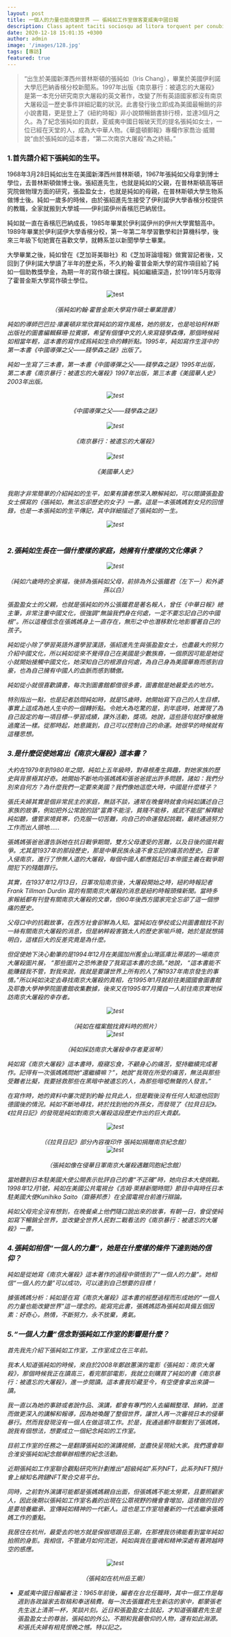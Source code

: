 ```yaml
---
layout: post
title: 一個人的力量也能改變世界 —— 張純如工作室做客夏威夷中國日報
description: Class aptent taciti sociosqu ad litora torquent per conubia nostra, per inceptos himenaeos. Curabitur sodales ligula in libero. Sed dignissim lacinia nunc. Curabitur tortor. Pellentesque nibh. Aenean quam. In scelerisque sem at dolor. Maecenas mattis convallis tristique.
date: 2020-12-18 15:01:35 +0300
author: admin
image: '/images/128.jpg'
tags: [專訪]
featured: true
---
```


> “出生於美國新澤西州普林斯頓的張純如（Iris Chang），畢業於美國伊利諾大學厄巴納香檳分校新聞系。1997年出版《南京暴行：被遺忘的大屠殺》是第一本充分研究南京大屠殺的英文著作，改變了所有英語國家都沒有南京大屠殺這一歷史事件詳細記載的狀況。此書發行後立即成為美國最暢銷的非小說書籍，更是登上了《紐約時報》非小說類暢銷書排行榜，並達3個月之久。為了紀念張純如的貢獻，夏威夷中國日報破天荒的提名張純如女士，一位已經在天堂的人，成為大中華人物。《華盛頓郵報》專欄作家喬治·威爾說“由於張純如的這本書，“第二次南京大屠殺”為之終結。”

### 1.首先請介紹下張純如的生平。

1968年3月28日純如出生在美國新澤西州普林斯頓，1967年張純如父母拿到博士學位，去普林斯頓做博士後。張紹進先生，也就是純如的父親，在普林斯頓高等研究院做物理方面的研究，張盈盈女士，也就是純如的母親，在普林斯頓大學生物系做博士後。純如一歲多的時候，由於張紹進先生接受了伊利諾伊大學香檳分校提供的教職，全家就搬到大學城——伊利諾伊州香檳厄巴納居住。

純如就一直在香檳厄巴納成長，1985年畢業於伊利諾伊州的伊州大學實驗高中。1989年畢業於伊利諾伊大學香檳分校，第一年第二年學習數學和計算機科學，後來三年級下旬她實在喜歡文學，就轉系並以新聞學學士畢業。

大學畢業之後，純如曾在《芝加哥美聯社》和《芝加哥論壇報》做實習記者後，又回到了伊利諾大學讀了半年的歷史系，不久約翰·霍普金斯大學的寫作項目給了純如一個助教獎學金，為期一年的寫作碩士課程。純如繼續深造，於1991年5月取得了霍普金斯大學寫作碩士學位。

<center><img src="https://thatirischang.github.io/images/100.jpg" title="test"></center>
<br>
 <em><center>（張純如約翰·霍普金斯大學寫作碩士畢業證書）</center> <em>

純如的導師巴巴拉·庫裏頓非常欣賞純如的寫作風格，她的朋友，也是哈珀柯林斯出版社的圖書編輯蘇珊·拉賓娜，希望有個懂中文的人來寫錢學森傳，那個時候純如相當年輕，這本書的寫作成爲純如生命的轉折點。1995年，純如寫作生涯中的第一本書《中國導彈之父——錢學森之謎》出版了。

純如一生寫了三本書，第一本書《中國導彈之父——錢學森之謎》1995年出版，第二本書《南京暴行：被遺忘的大屠殺》1997年出版，第三本書《美國華人史》2003年出版。

<center><img src="https://thatirischang.github.io/images/129.jpg" title="test"></center>
<br>
 <em><center>《中國導彈之父——錢學森之謎》</center> <em>
<br>
<center><img src="https://thatirischang.github.io/images/128.jpg" title="test"></center>
<br>
 <em><center>《南京暴行：被遺忘的大屠殺》</center> <em>
<br>
<center><img src="https://thatirischang.github.io/images/130.jpg" title="test"></center>
<br>
 <em><center>《美國華人史》</center> <em>
<br>

我剛才非常簡單的介紹純如的生平，如果有讀者想深入瞭解純如，可以閱讀張盈盈女士撰寫的《張純如，無法忘卻歷史的女子》一書。這是一本張媽媽對女兒的回憶錄，也是一本張純如的生平傳記，其中詳細描述了張純如的一生。

<center><img src="https://thatirischang.github.io/images/131.jpg" title="test"></center>
<br>

### 2.張純如生長在一個什麼樣的家庭，她擁有什麼樣的文化傳承？

<center><img src="https://thatirischang.github.io/images/132.jpg" title="test"></center>
<br>
 <em><center>（純如六歲時的全家福，後排為張純如父母，前排為外公張鐵君（左下一）和外婆孫以白）</center> <em>

張盈盈女士的父親，也就是張純如的外公張鐵君是著名報人，曾任《中華日報》總主筆，非常注重中國文化，很強調“無論我們身在何處，一定不要忘記自己的中國根”。所以這種信念在張媽媽身上一直存在，無形之中也潛移默化地影響著自己的孩子。

純如從小除了學習英語外還學習漢語，張紹進先生與張盈盈女士，也盡最大的努力介紹中國文化，所以純如從來不覺得自己在美國是少數族裔，一個原因可能是她從小就開始接觸中國文化，她深知自己的根源自何處，為自己身為美國華裔而感到自豪，也為自己擁有中國人的血脈而感到驕傲。

純如從小就很喜歡讀書，每次到圖書館都借很多書，圖書館是她最愛去的地方。

特別指出一點，也是記者訪問純如時，就是15歲時，她開始寫下自己的人生目標，事實上這成為她人生中的一個轉折點。令她大為吃驚的是，到年底時，她實現了為自己設定的每一項目標--學習成績，課外活動，獎項。她說，這些語句就好像被施過魔法一樣。從那時起，她意識到，自己可以控制自己的命運。她很早的時候就有這種思想。

### 3.是什麼促使她寫出《南京大屠殺》這本書？

大約在1979年到1980年之間，純如上五年級時，對尋根產生興趣，對她家族的歷史與背景極其好奇。她開始不斷地向張媽媽和張爸爸提出許多問題，諸如：我們分別來自何方？為什麼我們一定要來美國？我們像她這麼大時，中國是什麼樣子？

張氏夫婦其實是個非常民主的家庭，無話不談，通常在晚餐時就會向純如講述自己家族的故事，例如把外公常說的話“富貴不能淫，貧賤不能移，威武不能屈”解釋給純如聽，儘管家境貧寒，仍克服一切苦難，向自己的命運發起挑戰，最終通過努力工作而出人頭地......

張媽媽張爸爸還告訴她在抗日戰爭期間，雙方父母遭受的苦難，以及日後的國共戰爭。尤其是1937年的那段歷史，那是中華民族永遠不會忘記的痛苦的歷史。日軍入侵南京，進行了慘無人道的大屠殺，每個中國人都應銘記日本帝國主義在戰爭期間犯下的殘酷罪行。

其實，在1937年12月13日，日軍攻陷南京後，大屠殺開始之時，紐約時報記者Frank Tillman Durdin 寫的有關南京大屠殺的消息是紐約時報頭條新聞。當時多家報紙都有刊登有關南京大屠殺的文章，但60年後西方國家完全忘卻了這一個慘痛的歷史。

父母口中的抗戰故事，在西方社會卻鮮為人知。當純如在學校或公共圖書館找不到一絲有關南京大屠殺的消息，但是納粹殺害猶太人的歷史家喻戶曉，她於是就想搞明白，這樣巨大的反差究竟是為什麼。

但促使她下決心動筆的是1994年12月在美國加州舊金山灣區庫比蒂諾的一場南京大屠殺圖片展， “那些圖片之恐怖激發了我寫這本書的念頭。”她說， “這本書能不能賺錢我不管，對我來說，我就是要讓世界上所有的人了解1937年南京發生的事情。”所以純如決定去尋找南京大屠殺的真相，在1995年1月就前往美國國會圖書館及耶魯大學神學院圖書館收集數據，後來又在1995年7月獨自一人前往南京實地採訪南京大屠殺的幸存者。

<center><img src="https://thatirischang.github.io/images/127.jpg" title="test"></center>
<br>
 <em><center>（純如在檔案館找資料時的照片）</center> <em>

<center><img src="https://thatirischang.github.io/images/133.jpg" title="test"></center>
<br>
 <em><center>（純如採訪南京大屠殺幸存者夏淑琴）</center> <em>

純如寫《南京大屠殺》這本書時，廢寢忘食，不顧身心的痛苦，堅持繼續完成著作。記得有一次張媽媽問她“還繼續嘛？”，她說“我現在所受的痛苦，無法與那些受難者比擬，我要拯救那些在黑暗中被遺忘的人，為那些暗啞無聲的人發言。”

在寫作時，她的資料中屢次提到約翰·拉貝此人，但是戰後沒有任何人知道他回到德國後的情況。純如不斷地尋找，終於找到他的外孫女，而發現了《拉貝日記》。《拉貝日記》的發現是純如對南京大屠殺這段歷史作出的巨大貢獻。

<center><img src="https://thatirischang.github.io/images/134.jpg" title="test"></center>
<br>
 <em><center>（《拉貝日記》部分內容複印件 張純如捐贈南京紀念館）</center> <em>

<center><img src="https://thatirischang.github.io/images/135.jpg" title="test"></center>
<br>
<em><center>（張純如像在侵華日軍南京大屠殺遇難同胞紀念館）</center> <em>

當她聽到日本駐美國大使公開表示批評自己的書“不正確”時，她向日本大使挑戰。1998年12月1號，純如在美國公共電視台《吉姆·萊赫新聞時間》節目中與時任日本駐美國大使Kunihiko Saito（齋藤邦彥）在全國電視台前進行辯論。

純如父母完全沒有想到，在晚餐桌上他們隨口說出來的故事，有朝一日，會促使純如寫下暢銷全世界，並改變全世界人民對二戰看法的《南京暴行：被遺忘的大屠殺》一書。

### 4.張純如相信“一個人的力量”，她是在什麼樣的條件下達到她的信仰？

純如是從她寫《南京大屠殺》這本著作的過程中領悟到了“一個人的力量”。她相信“一個人的力量”可以成功，可以達到自己想要的目標！

據張媽媽分析：純如是在寫《南京大屠殺》這本書的經歷過程而形成她的“一個人的力量也能改變世界”這一理念的。能寫完此書，張媽媽認為張純如具備五個因素：好奇心，熱情，不斷努力，永不放棄，勇氣。

### 5.“一個人力量”信念對張純如工作室的影響是什麼？

首先我先介紹下張純如工作室，工作室成立在三年前。

我本人知道張純如的時候，來自於2008年鄭啟蕙演的電影《張純如：南京大屠殺》，那個時候我正在讀高三，看完那部電影，我就立刻購買了純如的書《南京暴行：被遺忘的大屠殺》，進一步閱讀。這本書我珍藏至今，有空便會拿出來讀一讀。

我一直以為她的事跡或者說作品、演講，都會有專門的人去編輯整理、歸納，並進而做更深入的講解和報導，因為她喚醒了整個世界，讓世人再一次審視日本的侵華暴行。然而我發現沒有一個人在做這項工作。於是，我通過郵件聯繫到了張媽媽，說我有個想法，想要成立一個紀念純如的工作室。

目前工作室的任務之一是翻譯張純如的演講視頻，並盡快呈現給大家。我們還會聯合淮安張純如紀念館舉辦相應的紀念活動。

近期張純如工作室聯合觀點研究所計劃推出“超級純如"系列NFT，此系列NFT預計會上線知名跨鏈NFT聚合交易平台。

同時，之前對外演講可能都是張媽媽親自出面，但張媽媽不能太勞累，且要照顧家人，因此後期以張純如工作室名義的出現在公眾視野的機會會增加，這樣做的目的是要培養繼承、宣傳純如精神的一代新人。這也是工作室培養新的一代去繼承張媽媽工作的重點。

我居住在杭州，最愛去的地方就是保俶塔跟岳王廟，在那裡我彷彿能看到當年純如拍照的身影。我相信，不管歲月如何流逝，純如與我在靈魂和精神深處有著跨越時空的感應。

<center><img src="https://thatirischang.github.io/images/136.jpg" title="test"></center>
<br>
<em><center>（張純如在杭州岳王廟）</center> <em>


* 夏威夷中國日報編者注：1965年前後，編者在台北任職時，其中一個工作是每週到各政論家去取稿和奉送稿費。每一次去張鐵君先生新店的家中，都蒙張老先生送上清茶一杯，笑談片刻。近日和張盈盈女士談起，才知道張鐵君先生是張盈盈女士的尊翁，張純如的外公。不期和我最敬仰的人物，還有如此淵源。和張氏夫婦有相見恨晚之憾。特以記之。
